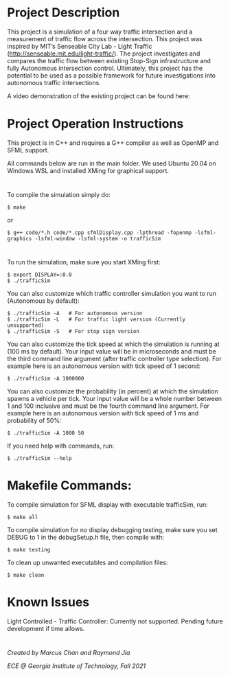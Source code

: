 # Project Description
This project is a simulation of a four way traffic intersection and a measurement of traffic flow across the intersection. This project was inspired by MIT’s Senseable City Lab - Light Traffic (http://senseable.mit.edu/light-traffic/). The project investigates and compares the traffic flow between existing Stop-Sign infrastructure and fully Autonomous intersection control. Ultimately, this project has the potential to be used as a possible framework for future investigations into autonomous traffic intersections.

A video demonstration of the existing project can be found here: 

# Project Operation Instructions
This project is in C++ and requires a G++ compiler as well as OpenMP and SFML support.

All commands below are run in the main folder. We used Ubuntu 20.04 on Windows WSL and installed XMing for graphical support.

#
To compile the simulation simply do:
```
$ make
```
or
```
$ g++ code/*.h code/*.cpp sfmlDisplay.cpp -lpthread -fopenmp -lsfml-graphics -lsfml-window -lsfml-system -o trafficSim
```

#
To run the simulation, make sure you start XMing first:
```
$ export DISPLAY=:0.0
$ ./trafficSim
```
You can also customize which traffic controller simulation you want to run (Autonomous by default):
```
$ ./trafficSim -A   # For autonomous version
$ ./trafficSim -L   # For traffic light version (Currently unsupported)
$ ./trafficSim -S   # For stop sign version
```
You can also customize the tick speed at which the simulation is running at (100 ms by default). Your input value will be in microseconds and must be the third command line argument (after traffic controller type selection). For example here is an autonomous version with tick speed of 1 second:
```
$ ./trafficSim -A 1000000
```
You can also customize the probability (in percent) at which the simulation spawns a vehicle per tick. Your input value will be a whole number between 1 and 100 inclusive and must be the fourth command line argument. For example here is an autonomous version with tick speed of 1 ms and probability of 50%:
```
$ ./trafficSim -A 1000 50
```
If you need help with commands, run:
```
$ ./trafficSim --help
```

# Makefile Commands:
To compile simulation for SFML display with executable trafficSim, run:
```
$ make all
```
To compile simulation for no display debugging testing, make sure you set DEBUG to 1 in the debugSetup.h file, then compile with:
```
$ make testing
```
To clean up unwanted executables and compilation files:
```
$ make clean
```

# Known Issues
Light Controlled - Traffic Controller: Currently not supported. Pending future development if time allows.

#
*Created by Marcus Chan and Raymond Jia*

*ECE @ Georgia Institute of Technology, Fall 2021*

